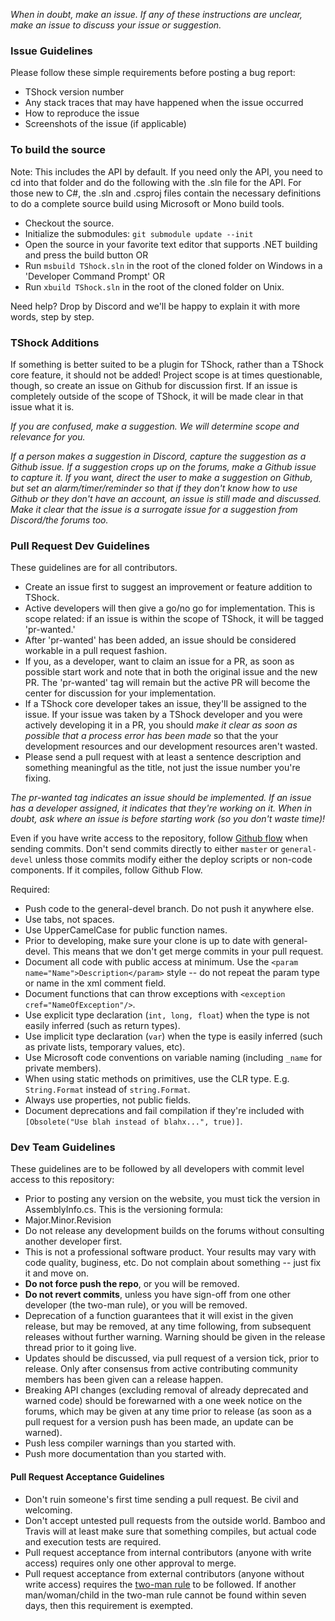 _When in doubt, make an issue. If any of these instructions are unclear, make an issue to discuss your issue or suggestion._

### Issue Guidelines
Please follow these simple requirements before posting a bug report:

- TShock version number
- Any stack traces that may have happened when the issue occurred
- How to reproduce the issue
- Screenshots of the issue (if applicable)

### To build the source

Note: This includes the API by default. If you need only the API, you need to cd into that folder and do the following with the .sln file for the API. For those new to C#, the .sln and .csproj files contain the necessary definitions to do a complete source build using Microsoft or Mono build tools.

- Checkout the source.
- Initialize the submodules: ```git submodule update --init```
- Open the source in your favorite text editor that supports .NET building and press the build button OR
- Run ```msbuild TShock.sln``` in the root of the cloned folder on Windows in a 'Developer Command Prompt' OR
- Run ```xbuild TShock.sln``` in the root of the cloned folder on Unix.

Need help? Drop by Discord and we'll be happy to explain it with more words, step by step.

### TShock Additions

If something is better suited to be a plugin for TShock, rather than a TShock core feature, it should not be added! Project scope is at times questionable, though, so create an issue on Github for discussion first. If an issue is completely outside of the scope of TShock, it will be made clear in that issue what it is.

_If you are confused, make a suggestion. We will determine scope and relevance for you._

_If a person makes a suggestion in Discord, capture the suggestion as a Github issue. If a suggestion crops up on the forums, make a Github issue to capture it. If you want, direct the user to make a suggestion on Github, but set an alarm/timer/reminder so that if they don't know how to use Github or they don't have an account, an issue is still made and discussed. Make it clear that the issue is a surrogate issue for a suggestion from Discord/the forums too._

### Pull Request Dev Guidelines

These guidelines are for all contributors.

* Create an issue first to suggest an improvement or feature addition to TShock.
* Active developers will then give a go/no go for implementation. This is scope related: if an issue is within the scope of TShock, it will be tagged 'pr-wanted.'
* After 'pr-wanted' has been added, an issue should be considered workable in a pull request fashion.
* If you, as a developer, want to claim an issue for a PR, as soon as possible start work and note that in both the original issue and the new PR. The 'pr-wanted' tag will remain but the active PR will become the center for discussion for your implementation.
* If a TShock core developer takes an issue, they'll be assigned to the issue. If your issue was taken by a TShock developer and you were actively developing it in a PR, you should _make it clear as soon as possible that a process error has been made_ so that the your development resources and our development resources aren't wasted.
* Please send a pull request with at least a sentence description and something meaningful as the title, not just the issue number you're fixing.

_The pr-wanted tag indicates an issue should be implemented. If an issue has a developer assigned, it indicates that they're working on it. When in doubt, ask where an issue is before starting work (so you don't waste time)!_

Even if you have write access to the repository, follow [Github flow](https://guides.github.com/introduction/flow/) when sending commits. Don't send commits directly to either ```master``` or ```general-devel``` unless those commits modify either the deploy scripts or non-code components. If it compiles, follow Github Flow.

Required:
- Push code to the general-devel branch. Do not push it anywhere else.
- Use tabs, not spaces.
- Use UpperCamelCase for public function names.
- Prior to developing, make sure your clone is up to date with general-devel. This means that we don't get merge commits in your pull request.
- Document all code with public access at minimum. Use the ```<param name="Name">Description</param>``` style -- do not repeat the param type or name in the xml comment field.
- Document functions that can throw exceptions with ```<exception cref="NameOfException"/>```.
- Use explicit type declaration (```int, long, float```) when the type is not easily inferred (such as return types).
- Use implicit type declaration (```var```) when the type is easily inferred (such as private lists, temporary values, etc).
- Use Microsoft code conventions on variable naming (including ```_name``` for private members).
- When using static methods on primitives, use the CLR type. E.g. ```String.Format``` instead of ```string.Format```.
- Always use properties, not public fields.
- Document deprecations and fail compilation if they're included with ```[Obsolete("Use blah instead of blahx...", true)]```.

### Dev Team Guidelines

These guidelines are to be followed by all developers with commit level access to this repository:

- Prior to posting any version on the website, you must tick the version in AssemblyInfo.cs. This is the versioning formula:
 - Major.Minor.Revision
- Do not release any development builds on the forums without consulting another developer first.
- This is not a professional software product. Your results may vary with code quality, buginess, etc. Do not complain about something -- just fix it and move on.
- __Do not force push the repo__, or you will be removed.
- __Do not revert commits__, unless you have sign-off from one other developer (the two-man rule), or you will be removed.
- Deprecation of a function guarantees that it will exist in the given release, but may be removed, at any time following, from subsequent releases without further warning. Warning should be given in the release thread prior to it going live.
- Updates should be discussed, via pull request of a version tick, prior to release. Only after consensus from active contributing community members has been given can a release happen.
- Breaking API changes (excluding removal of already deprecated and warned code) should be forewarned with a one week notice on the forums, which may be given at any time prior to release (as soon as a pull request for a version push has been made, an update can be warned).
- Push less compiler warnings than you started with.
- Push more documentation than you started with.

#### Pull Request Acceptance Guidelines

- Don't ruin someone's first time sending a pull request. Be civil and welcoming.
- Don't accept untested pull requests from the outside world. Bamboo and Travis will at least make sure that something compiles, but actual code and execution tests are required.
- Pull request acceptance from internal contributors (anyone with write access) requires only one other approval to merge.
- Pull request acceptance from external contributors (anyone without write access) requires the [two-man rule](https://en.wikipedia.org/wiki/Two-man_rule) to be followed. If another man/woman/child in the two-man rule cannot be found within seven days, then this requirement is exempted.
